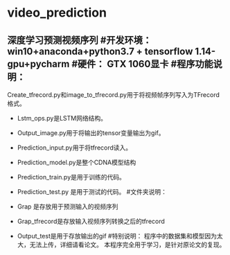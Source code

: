 # video_prediction
深度学习预测视频序列
#开发环境：
win10+anaconda+python3.7 + tensorflow 1.14-gpu+pycharm
#硬件：
GTX 1060显卡
#程序功能说明：
- 
Create_tfrecord.py和image_to_tfrecord.py用于将视频帧序列写入为TFrecord格式。


- Lstm_ops.py是LSTM网络结构。


- Output_image.py用于将输出的tensor变量输出为gif。


- Prediction_input.py用于将tfrecord读入。


- Prediction_model.py是整个CDNA模型结构


- Prediction_train.py是用于训练的代码。


- Prediction_test.py 是用于测试的代码。
#文件夹说明：


- Grap 是存放用于预测输入的视频序列


- Grap_tfrecord是存放输入视频序列转换之后的tfrecord


- Output_test是用于存放输出的gif
#特别说明：
程序中的数据集和模型因为太大，无法上传，详细请看论文。
本程序完全用于学习，是针对原论文的复现。

